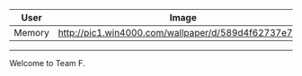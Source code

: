 |  User | Image | Name |
| :----: | :----: | :----: |
| Memory | http://pic1.win4000.com/wallpaper/d/589d4f62737e7.jpg | Ji Yi |
---
Welcome to Team F.
